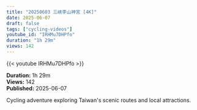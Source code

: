 ```yaml
---
title: "20250603 三峽李山神宮 [4K]"
date: 2025-06-07
draft: false
tags: ["cycling-videos"]
youtube_id: "IRHMu7DHPfo"
duration: "1h 29m"
views: 142
---
```


{{< youtube IRHMu7DHPfo >}}

**Duration:** 1h 29m  
**Views:** 142  
**Published:** 2025-06-07

Cycling adventure exploring Taiwan's scenic routes and local attractions.
